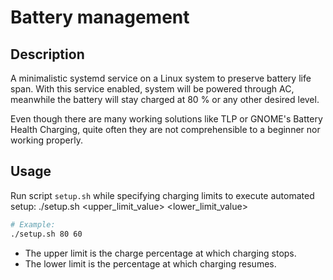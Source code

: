 # Battery management

## Description

A minimalistic systemd service on a Linux system to preserve battery life span.
With this service enabled, system will be powered through AC, meanwhile the battery
will stay charged at 80 % or any other desired level.

Even though there are many working solutions like TLP or GNOME's Battery Health
Charging, quite often they are not comprehensible to a beginner nor working properly.

## Usage

Run script ```setup.sh``` while specifying charging limits to execute automated setup:
    ./setup.sh <upper_limit_value> <lower_limit_value>
```bash
# Example:
./setup.sh 80 60
```

- The upper limit is the charge percentage at which charging stops.
- The lower limit is the percentage at which charging resumes.


